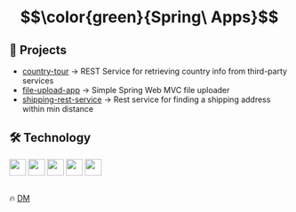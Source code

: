# $$\color{green}{Spring\ Apps}$$

## 🎦 Projects
  - [country-tour](https://github.com/demarinov/spring/blob/master/country-tour/) -> REST Service for retrieving country info from third-party services  
  - [file-upload-app](https://github.com/demarinov/spring/tree/master/file-upload-app) -> Simple Spring Web MVC file uploader
  - [shipping-rest-service](https://github.com/demarinov/spring/tree/master/shipping-rest-service) -> Rest service for finding a shipping address within min distance 


## 🛠️ Technology

<div>
   <img src="https://cdn.jsdelivr.net/gh/devicons/devicon/icons/java/java-original.svg" widht="30px" height="30px"/>
   <img src="https://cdn.jsdelivr.net/gh/devicons/devicon/icons/javascript/javascript-original.svg" widht="30px" height="30px"/>
   <img src="https://cdn.jsdelivr.net/gh/devicons/devicon/icons/spring/spring-original.svg" widht="30px" height="30px"/>
   <img src="https://cdn.jsdelivr.net/gh/devicons/devicon/icons/html5/html5-original.svg" widht="30px" height="30px"/>
   <img src="https://s3.amazonaws.com/media-p.slid.es/uploads/128659/images/4049007/rest_api.png" widht="30px" height="30px"/>
</div>

##
:fire: [DM](https://github.com/demarinov/)
